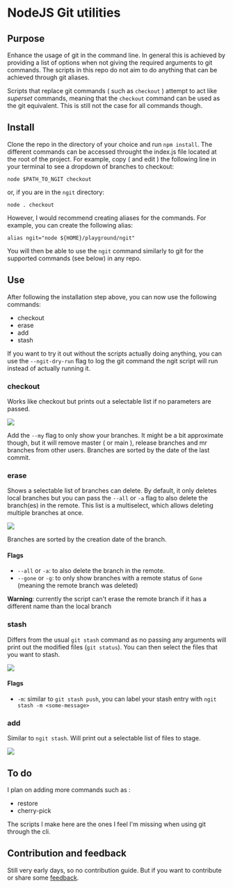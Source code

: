 # NodeJS Git utilities

## Purpose

Enhance the usage of git in the command line. In general this is achieved by providing a list of options when not giving the required arguments to git commands. The scripts in this repo do not aim to do anything that can be achieved through git aliases. 

Scripts that replace git commands ( such as ```checkout``` ) attempt to act like _superset_ commands, meaning that the ```checkout``` command can be used as the git equivalent. This is still not the case for all commands though. 

## Install

Clone the repo in the directory of your choice and run ```npm install```. 
The different commands can be accessed throught the index.js file located at the root of the project. For example, copy ( and edit ) the following line in your terminal to see a dropdown of branches to checkout:

```
node $PATH_TO_NGIT checkout
```
or, if you are in the ```ngit``` directory:

```
node . checkout
```

However, I would recommend creating aliases for the commands. For example, you can create the following alias:

```
alias ngit="node ${HOME}/playground/ngit"
```

You will then be able to use the ```ngit``` command similarly to git for the supported commands (see below) in any repo.

## Use

After following the installation step above, you can now use the following commands: 
 
 - checkout
 - erase
 - add
 - stash

If you want to try it out without the scripts actually doing anything, you can use the ```--ngit-dry-run``` flag to log the git command the ngit script will run instead of actually running it. 

### checkout
Works like checkout but prints out a selectable list if no parameters are passed. 

![](../assets/readme-assets/screenshot-checkout.png)

Add the `--my` flag to only show your branches. It might be a bit approximate though, but it will remove master ( or main ), release branches and mr branches from other users.
Branches are sorted by the date of the last commit.

### erase
Shows a selectable list of branches can delete. By default, it only deletes local branches but you can pass the ```--all``` or ```-a``` flag to also delete the branch(es) in the remote. This list is a multiselect, which allows deleting multiple branches at once. 

![](../assets/readme-assets/screenshot-erase.png)

Branches are sorted by the creation date of the branch.

#### Flags
 - ```--all``` or ```-a```: to also delete the branch in the remote. 
 - ```--gone``` or ```-g```: to only show branches with a remote status of ```Gone``` (meaning the remote branch was deleted)

__Warning__: currently the script can't erase the remote branch if it has a different name than the local branch

### stash
Differs from the usual ```git stash``` command as no passing any arguments will print out the modified files (```git status```). You can then select the files that you want to stash.

![](./readme-assets/screenshot-stash.png)

#### Flags
 - ```-m```: similar to ```git stash push```, you can label your stash entry with ```ngit stash -m <some-message>```

### add
Similar to ```ngit stash```. Will print out a selectable list of files to stage. 

![](../assets/readme-assets/screenshot-add.png)


## To do

I plan on adding more commands such as : 
 - restore
 - cherry-pick

The scripts I make here are the ones I feel I'm missing when using git through the cli.

## Contribution and feedback

Still very early days, so no contribution guide. But if you want to contribute or share some [feedback](https://www.youtube.com/watch?v=zi8ShAosqzI).

